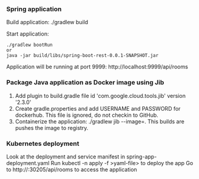 ### Spring application

Build application: ./gradlew build

Start application:
 
    ./gradlew bootRun
    or
    java -jar build/libs/spring-boot-rest-0.0.1-SNAPSHOT.jar

Application will be running at port 9999: http://localhost:9999/api/rooms

### Package Java application as Docker image using Jib

1. Add plugin to build.gradle file
    id 'com.google.cloud.tools.jib' version '2.3.0'
2. Create gradle.properties and add USERNAME and PASSWORD for dockerhub. This file is ignored, do not checkin to GitHub.
3. Containerize the application: ./gradlew jib --image=<image>. This builds are pushes the image to registry.

### Kubernetes deployment
Look at the deployment and service manifest in spring-app-deployment.yaml
Run kubectl -n <ns> apply -f >yaml-file> to deploy the app
Go to http://<node>:30205/api/rooms to access the application
